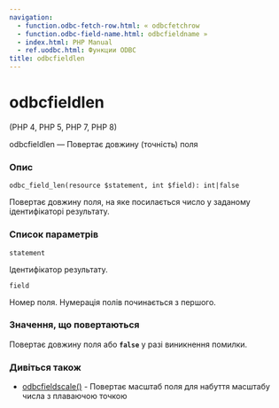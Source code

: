 ```yaml
---
navigation:
  - function.odbc-fetch-row.html: « odbcfetchrow
  - function.odbc-field-name.html: odbcfieldname »
  - index.html: PHP Manual
  - ref.uodbc.html: Функции ODBC
title: odbcfieldlen
---
```

# odbcfieldlen

(PHP 4, PHP 5, PHP 7, PHP 8)

odbcfieldlen — Повертає довжину (точність) поля

### Опис

```methodsynopsis
odbc_field_len(resource $statement, int $field): int|false
```

Повертає довжину поля, на яке посилається число у заданому ідентифікаторі результату.

### Список параметрів

`statement`

Ідентифікатор результату.

`field`

Номер поля. Нумерація полів починається з першого.

### Значення, що повертаються

Повертає довжину поля або **`false`** у разі виникнення помилки.

### Дивіться також

-   [odbcfieldscale()](function.odbc-field-scale.html) - Повертає масштаб поля для набуття масштабу числа з плаваючою точкою

